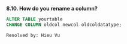 **8.10. How do you rename a column?**

```sql
ALTER TABLE yourtable
CHANGE COLUMN oldcol newcol oldcoldatatype;
```

`Resolved by: Hieu Vu`
